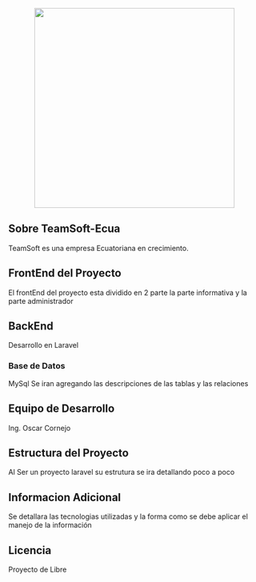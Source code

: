 <p align="center"><a href="https://teamsoft-ecua.com" target="_blank">
<img src="http://bachillerato.teamsoft-ecua.com/imagenes/TeamSoft%20Logo%20Otro.jpg" width="400"></a></p>

## Sobre TeamSoft-Ecua

TeamSoft es una empresa Ecuatoriana en crecimiento.


## FrontEnd del Proyecto 

El frontEnd del proyecto esta dividido en 2 parte la parte 
informativa 
y la parte administrador
## BackEnd

Desarrollo en Laravel 

### Base de Datos
MySql 
Se iran agregando las descripciones de las tablas y las relaciones 
## Equipo de Desarrollo 

Ing. Oscar Cornejo

## Estructura del Proyecto

Al Ser un proyecto laravel su estrutura se ira detallando poco a poco

## Informacion Adicional 

Se detallara las tecnologias utilizadas y la forma como se debe 
aplicar el manejo de la información 

## Licencia

Proyecto de Libre 
